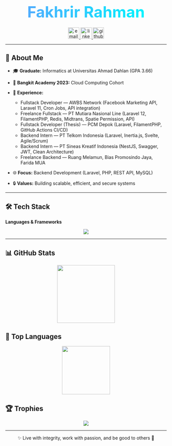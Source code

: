 <h1 align="center">
  <span style="background: linear-gradient(90deg, #4facfe 0%, #00f2fe 100%);
               -webkit-background-clip: text;
               -webkit-text-fill-color: transparent;
               font-size: 3rem;
               font-weight: bold;">
    Fakhrir Rahman
  </span>
</h1>

<div align="center">
  <a href="mailto:fakhrirrahman7@gmail.com" target="_blank">
    <img src="https://img.shields.io/badge/Email-D14836?style=for-the-badge&logo=gmail&logoColor=white" height="35" alt="email logo" />
  </a>
  <a href="https://www.linkedin.com/in/fahrirrahman/" target="_blank">
    <img src="https://img.shields.io/badge/LinkedIn-0077B5?style=for-the-badge&logo=linkedin&logoColor=white" height="35" alt="linkedin logo" />
  </a>
  <a href="https://github.com/fakhrirrahman" target="_blank">
    <img src="https://img.shields.io/badge/GitHub-181717?style=for-the-badge&logo=github&logoColor=white" height="35" alt="github logo" />
  </a>
</div>

---

## 👤 About Me
- 🎓 **Graduate:** Informatics at Universitas Ahmad Dahlan (GPA 3.66)  
- 🚀 **Bangkit Academy 2023:** Cloud Computing Cohort  
- 💼 **Experience:**  
  - Fullstack Developer — AWBS Network (Facebook Marketing API, Laravel 11, Cron Jobs, API integration)  
  - Freelance Fullstack — PT Mutiara Nasional Line (Laravel 12, FilamentPHP, Redis, Midtrans, Spatie Permission, API)  
  - Fullstack Developer (Thesis) — PCM Depok (Laravel, FilamentPHP, GitHub Actions CI/CD)  
  - Backend Intern — PT Telkom Indonesia (Laravel, Inertia.js, Svelte, Agile/Scrum)  
  - Backend Intern — PT Sineas Kreatif Indonesia (NestJS, Swagger, JWT, Clean Architecture)  
  - Freelance Backend — Ruang Melamun, Bias Promosindo Jaya, Farida MUA  

- 🌐 **Focus:** Backend Development (Laravel, PHP, REST API, MySQL)  
- 🔒 **Values:** Building scalable, efficient, and secure systems  

---

## 🛠 Tech Stack

**Languages & Frameworks**
<div align="center">
  <img src="https://skillicons.dev/icons?i=php,laravel,javascript,typescript,nodejs,express,react,svelte,python,go,mysql,docker,redis" />
</div>

---

## 📊 GitHub Stats
<div align="center">
  <img height="180em" src="https://github-readme-stats.vercel.app/api?username=fakhrirrahman&show_icons=true&count_private=true&include_all_commits=true&theme=radical" />
</div>

## 📌 Top Languages
<div align="center">
  <img height="150em" src="https://github-readme-stats.vercel.app/api/top-langs?username=fakhrirrahman&layout=compact&theme=radical&show_icons=true" />
</div>

## 🏆 Trophies
<div align="center">
  <img src="https://github-profile-trophy.vercel.app/?username=fakhrirrahman&theme=radical&no-frame=false&no-bg=false&margin-w=4" />
</div>

---

<p align="center">✨ Live with integrity, work with passion, and be good to others 🚀</p>
